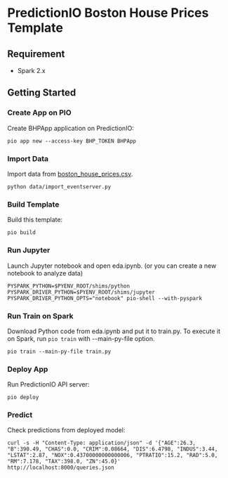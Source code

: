 # PredictionIO Boston House Prices Template

## Requirement

* Spark 2.x

## Getting Started

### Create App on PIO

Create BHPApp application on PredictionIO:

```
pio app new --access-key BHP_TOKEN BHPApp
```

### Import Data

Import data from [boston\_house\_prices.csv]("https://raw.githubusercontent.com/scikit-learn/scikit-learn/0.19.0/sklearn/datasets/data/boston_house_prices.csv).

```
python data/import_eventserver.py
```

### Build Template

Build this template:

```
pio build
```

### Run Jupyter

Launch Jupyter notebook and open eda.ipynb. (or you can create a new notebook to analyze data)

```
PYSPARK_PYTHON=$PYENV_ROOT/shims/python PYSPARK_DRIVER_PYTHON=$PYENV_ROOT/shims/jupyter PYSPARK_DRIVER_PYTHON_OPTS="notebook" pio-shell --with-pyspark
```

### Run Train on Spark

Download Python code from eda.ipynb and put it to train.py.
To execute it on Spark, run `pio train` with --main-py-file option.

```
pio train --main-py-file train.py
```

### Deploy App

Run PredictionIO API server:

```
pio deploy
```

### Predict

Check predictions from deployed model:

```
curl -s -H "Content-Type: application/json" -d '{"AGE":26.3, "B":390.49, "CHAS":0.0, "CRIM":0.08664, "DIS":6.4798, "INDUS":3.44, "LSTAT":2.87, "NOX":0.43700000000000006, "PTRATIO":15.2, "RAD":5.0, "RM":7.178, "TAX":398.0, "ZN":45.0}' http://localhost:8000/queries.json
```

